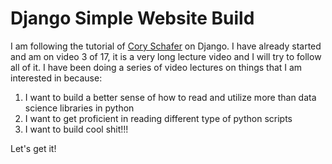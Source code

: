 # Django Simple Website Build

I am following the tutorial of [Cory Schafer](https://www.youtube.com/watch?v=UmljXZIypDc&list=PL-osiE80TeTtoQCKZ03TU5fNfx2UY6U4p&index=1)
on Django.  I have already started and am on video 3 of 17, it is a very long lecture video and I will try to follow all of it. 
I have been doing a series of video lectures on things that I am interested in because: 
1. I want to build a better sense of how to read and utilize more than data science libraries in python
1. I want to get proficient in reading different type of python scripts
1. I want to build cool shit!!! 

Let's get it! 

